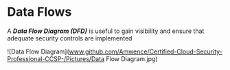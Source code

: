 # Data Flows

A ***Data Flow Diagram (DFD)*** is useful to gain visibility and ensure that adequate security controls are implemented

![Data Flow Diagram](www.github.com/Amwence/Certified-Cloud-Security-Professional-CCSP-/Pictures/Data Flow Diagram.jpg)